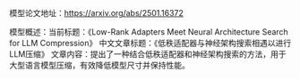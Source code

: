 模型论文地址：https://arxiv.org/abs/2501.16372

模型概述：当前标题：《Low-Rank Adapters Meet Neural Architecture Search for LLM Compression》
中文文章标题：《低秩适配器与神经架构搜索相遇以进行LLM压缩》
文章内容：提出了一种结合低秩适配器和神经架构搜索的方法，用于大型语言模型压缩，有效降低模型尺寸并保持性能。
